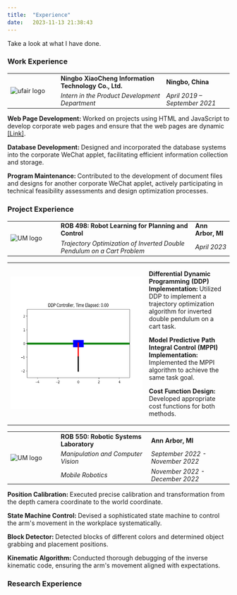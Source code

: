 ```yaml
---
title:  "Experience"
date:   2023-11-13 21:38:43
---
```

Take a look at what I have done.

### Work Experience

<div class="flip-card" onmouseenter="adjustPosition(true)" onmouseleave="adjustPosition(false)">
  <div class="flip-card-inner" id="flip-card-inner">
    <div class="flip-card-front">
      <table class="work">
        <tr>
          <td rowspan="2" style="width: 100px;"><img src="{{ site.baseurl }}/images/Data/ufair.png" alt="ufair logo" style="width:80px;height:80px;"></td>
          <td class="left"><strong> Ningbo XiaoCheng Information Technology Co., Ltd. </strong></td>
          <td class="right"><strong> Ningbo, China </strong></td>
        </tr>
        <tr>
          <td class="left"><em> Intern in the Product Development Department </em></td>
          <td class="right"><em> April 2019 – September 2021 </em></td>
        </tr>
      </table>
    </div>
    <div class="flip-card-back">
      <p class="p"><strong> Web Page Development: </strong> 
                            Worked on projects using HTML and JavaScript to develop corporate web pages and ensure that 
                            the web pages are dynamic <a href="https://ufair.net.cn/">[Link]</a>.
      </p> 
      <p class="p"><strong> Database Development: </strong> 
                            Designed and incorporated the database systems into the corporate WeChat applet, facilitating 
                            efficient information collection and storage.
      </p>
      <p class="p"><strong> Program Maintenance: </strong> 
                            Contributed to the development of document files and designs for another corporate WeChat applet, 
                            actively participating in technical feasibility assessments and design optimization processes.
      </p>
    </div>
  </div>
</div>


### Project Experience

<div class="flip-card-1" onmouseenter="adjustPosition1(true)" onmouseleave="adjustPosition1(false)">
  <div class="flip-card-inner-1" id="flip-card-inner-1">
    <div class="flip-card-front-1">
      <table class="work">
        <tr>
          <td rowspan="2" style="width: 100px;"><img src="{{ site.baseurl }}/images/Data/UM.png" alt="UM logo" style="width:80px;height:80px;"></td>
          <td class="left"><strong> ROB 498: Robot Learning for Planning and Control </strong></td>
          <td class="right"><strong> Ann Arbor, MI </strong></td>
        </tr>
        <tr>
          <td class="left"><em> Trajectory Optimization of Inverted Double Pendulum on a Cart Problem </em></td>
          <td class="right"><em> April 2023 </em></td>
        </tr>
      </table>
    </div>
    <div class="flip-card-back-1">
      <table class="work">
        <tr>
          <td style="width: 300px;">
            <a href="https://github.com/relifeto18/Differential_dynamic_programming_controller">
                <img src="https://github.com/relifeto18/Differential_dynamic_programming_controller/blob/main/idp_ddp.gif?raw=true" alt="DDP" style="width:300px; height:300px;">
            </a>
          </td>
          <td class="p"><p><strong> Differential Dynamic Programming (DDP) Implementation: </strong> 
                                Utilized DDP to implement a trajectory optimization algorithm for inverted double pendulum on a cart task. </p>
                        <p><strong> Model Predictive Path Integral Control (MPPI) Implementation: </strong> 
                                Implemented the MPPI algorithm to achieve the same task goal. </p>
                        <p><strong> Cost Function Design: </strong> 
                                Developed appropriate cost functions for both methods. </p>
          </td>
        </tr>
      </table>
    </div>
  </div>
</div>

<div class="flip-card-2" onmouseenter="adjustPosition2(true)" onmouseleave="adjustPosition2(false)">
  <div class="flip-card-inner-2" id="flip-card-inner-2">
    <div class="flip-card-front-2">
      <table class="work">
        <tr>
          <td rowspan="3" style="width: 100px;"><img src="{{ site.baseurl }}/images/Data/UM.png" alt="UM logo" style="width:80px;height:80px;"></td>
          <td class="left"><strong> ROB 550: Robotic Systems Laboratory </strong></td>
          <td class="right"><strong> Ann Arbor, MI </strong></td>
        </tr>
        <tr>
          <td class="left"><em> Manipulation and Computer Vision </em></td>
          <td class="right"><em> September 2022 - November 2022 </em></td>
        </tr>
        <tr>
          <td class="left"><em> Mobile Robotics </em></td>
          <td class="right"><em> November 2022 - December 2022 </em></td>
        </tr>
      </table>
    </div>
    <div class="flip-card-back-2">
      <p class="p"><strong> Position Calibration: </strong> 
                            Executed precise calibration and transformation from the depth camera coordinate to the world coordinate.
      </p> 
      <p class="p"><strong> State Machine Control: </strong> 
                            Devised a sophisticated state machine to control the arm's movement in the workplace systematically.
      </p>
      <p class="p"><strong> Block Detector: </strong> 
                            Detected blocks of different colors and determined object grabbing and placement positions.
      </p>
      <p class="p"><strong> Kinematic Algorithm: </strong> 
                            Conducted thorough debugging of the inverse kinematic code, ensuring the arm's movement aligned with expectations.
      </p>
    </div>
  </div>
</div>


### Research Experience
